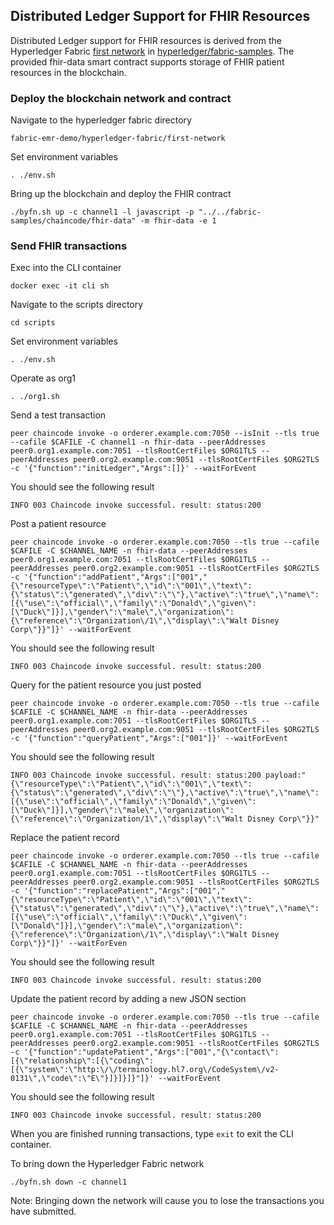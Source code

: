 ## Distributed Ledger Support for FHIR Resources

Distributed Ledger support for FHIR resources is derived from the Hyperledger Fabric [first network](http://hyperledger-fabric.readthedocs.io/en/latest/build_network.html) in [hyperledger/fabric-samples](https://github.com/hyperledger/fabric-samples). The provided fhir-data smart contract supports storage of FHIR patient resources in the blockchain.

### Deploy the blockchain network and contract

Navigate to the hyperledger fabric directory  
```
fabric-emr-demo/hyperledger-fabric/first-network
```

Set environment variables  
```
. ./env.sh
```

Bring up the blockchain and deploy the FHIR contract  
```
./byfn.sh up -c channel1 -l javascript -p "../../fabric-samples/chaincode/fhir-data" -m fhir-data -e 1
```

### Send FHIR transactions

Exec into the CLI container  
```
docker exec -it cli sh
```

Navigate to the scripts directory  
```
cd scripts
```

Set environment variables  
```
. ./env.sh
```

Operate as org1  
```
. ./org1.sh
```

Send a test transaction  
```
peer chaincode invoke -o orderer.example.com:7050 --isInit --tls true --cafile $CAFILE -C channel1 -n fhir-data --peerAddresses peer0.org1.example.com:7051 --tlsRootCertFiles $ORG1TLS --peerAddresses peer0.org2.example.com:9051 --tlsRootCertFiles $ORG2TLS -c '{"function":"initLedger","Args":[]}' --waitForEvent
```
You should see the following result  
```
INFO 003 Chaincode invoke successful. result: status:200
```

Post a patient resource  
```
peer chaincode invoke -o orderer.example.com:7050 --tls true --cafile $CAFILE -C $CHANNEL_NAME -n fhir-data --peerAddresses peer0.org1.example.com:7051 --tlsRootCertFiles $ORG1TLS --peerAddresses peer0.org2.example.com:9051 --tlsRootCertFiles $ORG2TLS -c '{"function":"addPatient","Args":["001","{\"resourceType\":\"Patient\",\"id\":\"001\",\"text\":{\"status\":\"generated\",\"div\":\"\"},\"active\":\"true\",\"name\":[{\"use\":\"official\",\"family\":\"Donald\",\"given\":[\"Duck\"]}],\"gender\":\"male\",\"organization\":{\"reference\":\"Organization\/1\",\"display\":\"Walt Disney Corp\"}}"]}' --waitForEvent
```
You should see the following result  
```
INFO 003 Chaincode invoke successful. result: status:200
```

Query for the patient resource you just posted  
```
peer chaincode invoke -o orderer.example.com:7050 --tls true --cafile $CAFILE -C $CHANNEL_NAME -n fhir-data --peerAddresses peer0.org1.example.com:7051 --tlsRootCertFiles $ORG1TLS --peerAddresses peer0.org2.example.com:9051 --tlsRootCertFiles $ORG2TLS -c '{"function":"queryPatient","Args":["001"]}' --waitForEvent
```
You should see the following result  
```
INFO 003 Chaincode invoke successful. result: status:200 payload:"{\"resourceType\":\"Patient\",\"id\":\"001\",\"text\":{\"status\":\"generated\",\"div\":\"\"},\"active\":\"true\",\"name\":[{\"use\":\"official\",\"family\":\"Donald\",\"given\":[\"Duck\"]}],\"gender\":\"male\",\"organization\":{\"reference\":\"Organization/1\",\"display\":\"Walt Disney Corp\"}}"
```

Replace the patient record  
```
peer chaincode invoke -o orderer.example.com:7050 --tls true --cafile $CAFILE -C $CHANNEL_NAME -n fhir-data --peerAddresses peer0.org1.example.com:7051 --tlsRootCertFiles $ORG1TLS --peerAddresses peer0.org2.example.com:9051 --tlsRootCertFiles $ORG2TLS -c '{"function":"replacePatient","Args":["001","{\"resourceType\":\"Patient\",\"id\":\"001\",\"text\":{\"status\":\"generated\",\"div\":\"\"},\"active\":\"true\",\"name\":[{\"use\":\"official\",\"family\":\"Duck\",\"given\":[\"Donald\"]}],\"gender\":\"male\",\"organization\":{\"reference\":\"Organization\/1\",\"display\":\"Walt Disney Corp\"}}"]}' --waitForEven
```
You should see the following result  
```
INFO 003 Chaincode invoke successful. result: status:200
```

Update the patient record by adding a new JSON section  
```
peer chaincode invoke -o orderer.example.com:7050 --tls true --cafile $CAFILE -C $CHANNEL_NAME -n fhir-data --peerAddresses peer0.org1.example.com:7051 --tlsRootCertFiles $ORG1TLS --peerAddresses peer0.org2.example.com:9051 --tlsRootCertFiles $ORG2TLS -c '{"function":"updatePatient","Args":["001","{\"contact\":[{\"relationship\":[{\"coding\":[{\"system\":\"http:\/\/terminology.hl7.org\/CodeSystem\/v2-0131\",\"code\":\"E\"}]}]}]}"]}' --waitForEvent
```
You should see the following result  
```
INFO 003 Chaincode invoke successful. result: status:200
```

When you are finished running transactions, type `exit` to exit the CLI container.

To bring down the Hyperledger Fabric network  
```
./byfn.sh down -c channel1
```  
Note: Bringing down the network will cause you to lose the transactions you have submitted.